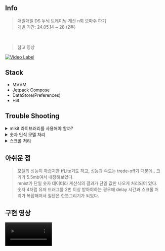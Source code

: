 ## Info
> 매일매일 DS 두뇌 트레이닝 계산 n회 오마주 하기 <br/>
> 개발 기간: 24.05.14 ~ 28 (2주)
<br/>

> 참고 영상 <br/>

[![Video Label](http://img.youtube.com/vi/QCrpuBLKIUY/0.jpg)](https://youtu.be/QCrpuBLKIUY&t=71s)

## Stack
- MVVM
- Jetpack Compose
- DataStore(Preferences)
- Hilt


## Trouble Shooting
<details>
<summary>mlkit 라이브러리를 사용해야 할까?</summary>
<div markdown="1">

> mlkit digitInk-recognition은 손으로 필기한 내용을 인식해주는 라이브러리이다. <br/>
> Ink.Builder()와 .addStroke를 사용하여 필기를 기억하고 제공해주는 모델을 설치하여 .recognize(ink)를 수행한다. <br/>
  
> 1Q. <br/> 예제 코드는 내용을 필기하기 위해 MotionEvent(DOWN, MOVE, UP)를 이용하는데 이는 사용자가 손을 떼어야 필기가 진행된다. <br/>
> 2Q. <br/> 숫자 인식기가 없다. <br/>

> 1A. <br/> Modifier.pointerInput의 scope 안 detectDragGestures에서 유저의 입력을 저장했다. <br/>
> (ps.compose에서 MotionEvent는 pointerInteropFilter로 처리) <br/>
> 저장한 유저의 입력을 Canvas에 그리고 Canvas를 모델의 input인 Bitmap으로 만들어주기 위해 <br/>
> compose 1.7.0-beta02에 추가된 graphicsLayer를 사용했다. <br/>

```kotlin
val drawModifier = modifier
        .pointerInput(Unit) {
            if (checkDrawResult == null) {
                detectDragGestures(
                    onDragEnd = {
                        coroutineScope.launch {
                            async {
                                imageBitmap = graphicsLayer.toImageBitmap()
                            }.await()
                        }
                    }
                ) { change, dragAmount ->
//                Log.d("change", "$change, $dragAmount")
                    val path =
                        PathState(
                            start = change.position - dragAmount,
                            end = change.position
                        )
                    userPaths.add(path)
                }
            }
        }
        .drawWithContent {
            graphicsLayer.record {
                // draw the contents of the composable into the graphics layer
                this@drawWithContent.drawContent()
            }
            // draw the graphics layer on the visible canvas
            drawLayer(graphicsLayer)
        }
```
> 2A. <br/> mnist dataSet을 이용한 숫자 인식 모델을 만드는 자료는 많았기 때문에 직접 모델을 골랐다.

</div>
</details>

<details>
<summary>숫자 인식 모델 처리</summary>
<div markdown="1">

> Kaggle에서 추천수, 정확도 높은 [CNN 모델](https://www.kaggle.com/code/aruneshhh/cnn-model-accuracy-98-mnist)을 tfLite로 변환해서 앱에 내장시켰다. <br/>
> TensorImage에서 compose ImageBitmap을 사용하지 않았기 때문에 AndroidBitmap과 Config.ARGB_8888로 변환, <br/>
> input 값에 맞추어 imageProcessor에서 리사이징과 회색조 처리(추가 라이브러리 필요)를 적용하였다. <br/>

> 정상적으로 빌드되었으나 다른 입력에도 계속 같은 confidences를 반환하였다. <br/>
> 유저 입력을 가시적으로 초록 배경에 까만 글씨로 두었는데 어두운 배경에 밝은 글씨로 모델 학습의 이미지와 같은 환경을 만들어주었다. <br/>
> 회색조 처리가 정반대로 되고 있었던 것 같다. 이후 다크모드 테마를 기본으로 설정하였다. <br/>

</div>
</details>

<details>
<summary>스크롤 처리</summary>
<div markdown="1">

> 입력 없으면 5.5초 후에 자동 스크롤과 입력 후에 0.5초 후 스크롤을 함께 수행해야 했다. <br/>
> LaunchedEffect에 각 스크롤을 관리하는 key 2개를 제공하고 <br/>
> 5.5초와 0.5초 각각을 coroutine으로 delay 처리하였다. <br/>
> 유저 입력을 받을 시 자동 5.5 스크롤의 job을 취소하고 <br/>
> try~finally와 if문으로 스크롤이 여러번 수행되지 않게 관리하였다. <br/>

```kotlin
LaunchedEffect(
        key1 = autoScroll,
        key2 = isDraw
    ) {
        val nextIdx = listState.firstVisibleItemIndex + 1
        if (!isDraw) {
            delayJob = launch {
                try { // cancelException 예외 처리
                    delay(5.seconds)
                    onCheckDrawResult(null, nextIdx - 1) // checkDrawResult == false
                    delay(0.5.seconds)
                    listState.animateScrollToItem(nextIdx)
                } finally {
                    if (nextIdx == qnaList.size) onTerminate()
                    else if (!isDraw) autoScroll = !autoScroll
                }
            }
        } else {
            delayJob?.cancelAndJoin()
            delay(0.5.seconds)
            if (nextIdx < qnaList.size) {
                listState.animateScrollToItem(nextIdx)
                isDraw = false
            }
        }
    }
```

</div>
</details>

## 아쉬운 점
> 모델의 성능이 아쉽지만 tfLite기도 하고, 성능과 속도는 trede-off기 때문에.. 크기가 5.5mb여서 내장해보았다. <br/>
> mnist가 단일 숫자 데이터라 계산식의 결과가 단일 값만 나오게 처리되어 있다. <br/>
> 숫자 4처럼 유저 드래그를 2번 이상 받아야하는 경우에 delay 시간과 스크롤 처리가 복잡해져서 일단은 한붓그리기가 되었다. <br/>




## 구현 영상
<video src="https://github.com/jbrunoo/digitInk/assets/125545555/997dce7f-0740-409f-b6de-0e764043f085" width="30%">
